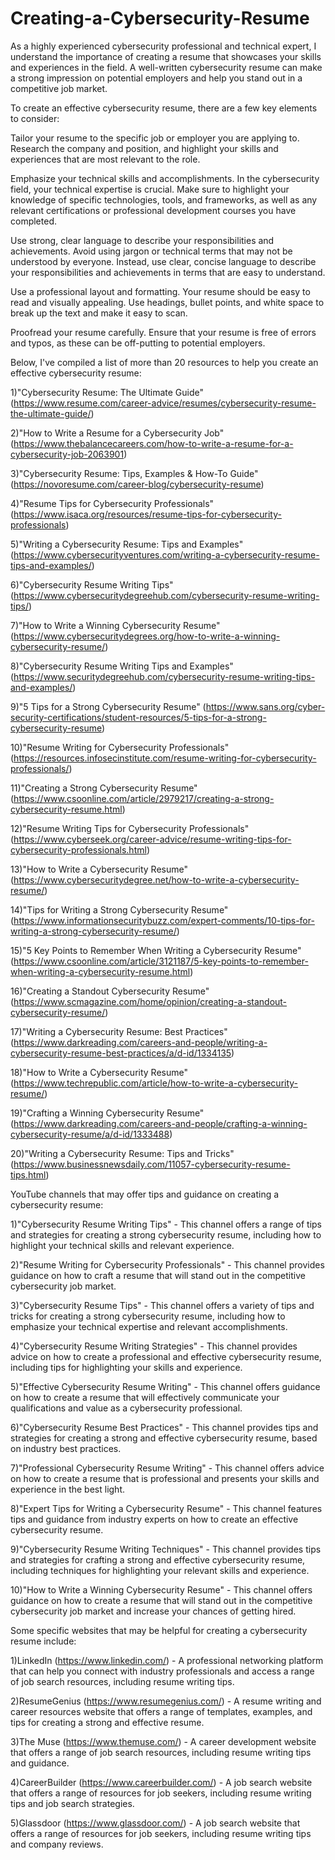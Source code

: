 # Creating-a-Cybersecurity-Resume
As a highly experienced cybersecurity professional and technical expert, I understand the importance of creating a resume that showcases your skills and experiences in the field. A well-written cybersecurity resume can make a strong impression on potential employers and help you stand out in a competitive job market.

To create an effective cybersecurity resume, there are a few key elements to consider:

Tailor your resume to the specific job or employer you are applying to. Research the company and position, and highlight your skills and experiences that are most relevant to the role.

Emphasize your technical skills and accomplishments. In the cybersecurity field, your technical expertise is crucial. Make sure to highlight your knowledge of specific technologies, tools, and frameworks, as well as any relevant certifications or professional development courses you have completed.

Use strong, clear language to describe your responsibilities and achievements. Avoid using jargon or technical terms that may not be understood by everyone. Instead, use clear, concise language to describe your responsibilities and achievements in terms that are easy to understand.

Use a professional layout and formatting. Your resume should be easy to read and visually appealing. Use headings, bullet points, and white space to break up the text and make it easy to scan.

Proofread your resume carefully. Ensure that your resume is free of errors and typos, as these can be off-putting to potential employers.

Below, I've compiled a list of more than 20 resources to help you create an effective cybersecurity resume:

1)"Cybersecurity Resume: The Ultimate Guide" (https://www.resume.com/career-advice/resumes/cybersecurity-resume-the-ultimate-guide/)

2)"How to Write a Resume for a Cybersecurity Job" (https://www.thebalancecareers.com/how-to-write-a-resume-for-a-cybersecurity-job-2063901)

3)"Cybersecurity Resume: Tips, Examples & How-To Guide" (https://novoresume.com/career-blog/cybersecurity-resume)

4)"Resume Tips for Cybersecurity Professionals" (https://www.isaca.org/resources/resume-tips-for-cybersecurity-professionals)

5)"Writing a Cybersecurity Resume: Tips and Examples" (https://www.cybersecurityventures.com/writing-a-cybersecurity-resume-tips-and-examples/)

6)"Cybersecurity Resume Writing Tips" (https://www.cybersecuritydegreehub.com/cybersecurity-resume-writing-tips/)

7)"How to Write a Winning Cybersecurity Resume" (https://www.cybersecuritydegrees.org/how-to-write-a-winning-cybersecurity-resume/)

8)"Cybersecurity Resume Writing Tips and Examples" (https://www.securitydegreehub.com/cybersecurity-resume-writing-tips-and-examples/)

9)"5 Tips for a Strong Cybersecurity Resume" (https://www.sans.org/cyber-security-certifications/student-resources/5-tips-for-a-strong-cybersecurity-resume)

10)"Resume Writing for Cybersecurity Professionals" (https://resources.infosecinstitute.com/resume-writing-for-cybersecurity-professionals/)

11)"Creating a Strong Cybersecurity Resume" (https://www.csoonline.com/article/2979217/creating-a-strong-cybersecurity-resume.html)

12)"Resume Writing Tips for Cybersecurity Professionals" (https://www.cyberseek.org/career-advice/resume-writing-tips-for-cybersecurity-professionals.html)

13)"How to Write a Cybersecurity Resume" (https://www.cybersecuritydegree.net/how-to-write-a-cybersecurity-resume/)

14)"Tips for Writing a Strong Cybersecurity Resume" (https://www.informationsecuritybuzz.com/expert-comments/10-tips-for-writing-a-strong-cybersecurity-resume/)

15)"5 Key Points to Remember When Writing a Cybersecurity Resume" (https://www.csoonline.com/article/3121187/5-key-points-to-remember-when-writing-a-cybersecurity-resume.html)

16)"Creating a Standout Cybersecurity Resume" (https://www.scmagazine.com/home/opinion/creating-a-standout-cybersecurity-resume/)

17)"Writing a Cybersecurity Resume: Best Practices" (https://www.darkreading.com/careers-and-people/writing-a-cybersecurity-resume-best-practices/a/d-id/1334135)

18)"How to Write a Cybersecurity Resume" (https://www.techrepublic.com/article/how-to-write-a-cybersecurity-resume/)

19)"Crafting a Winning Cybersecurity Resume" (https://www.darkreading.com/careers-and-people/crafting-a-winning-cybersecurity-resume/a/d-id/1333488)

20)"Writing a Cybersecurity Resume: Tips and Tricks" (https://www.businessnewsdaily.com/11057-cybersecurity-resume-tips.html)







YouTube channels that may offer tips and guidance on creating a cybersecurity resume:

1)"Cybersecurity Resume Writing Tips" - This channel offers a range of tips and strategies for creating a strong cybersecurity resume, including how to highlight your technical skills and relevant experience.

2)"Resume Writing for Cybersecurity Professionals" - This channel provides guidance on how to craft a resume that will stand out in the competitive cybersecurity job market.

3)"Cybersecurity Resume Tips" - This channel offers a variety of tips and tricks for creating a strong cybersecurity resume, including how to emphasize your technical expertise and relevant accomplishments.

4)"Cybersecurity Resume Writing Strategies" - This channel provides advice on how to create a professional and effective cybersecurity resume, including tips for highlighting your skills and experience.

5)"Effective Cybersecurity Resume Writing" - This channel offers guidance on how to create a resume that will effectively communicate your qualifications and value as a cybersecurity professional.

6)"Cybersecurity Resume Best Practices" - This channel provides tips and strategies for creating a strong and effective cybersecurity resume, based on industry best practices.

7)"Professional Cybersecurity Resume Writing" - This channel offers advice on how to create a resume that is professional and presents your skills and experience in the best light.

8)"Expert Tips for Writing a Cybersecurity Resume" - This channel features tips and guidance from industry experts on how to create an effective cybersecurity resume.

9)"Cybersecurity Resume Writing Techniques" - This channel provides tips and strategies for crafting a strong and effective cybersecurity resume, including techniques for highlighting your relevant skills and experience.

10)"How to Write a Winning Cybersecurity Resume" - This channel offers guidance on how to create a resume that will stand out in the competitive cybersecurity job market and increase your chances of getting hired.







Some specific websites that may be helpful for creating a cybersecurity resume include:


1)LinkedIn (https://www.linkedin.com/) - A professional networking platform that can help you connect with industry professionals and access a range of job search resources, including resume writing tips.

2)ResumeGenius (https://www.resumegenius.com/) - A resume writing and career resources website that offers a range of templates, examples, and tips for creating a strong and effective resume.

3)The Muse (https://www.themuse.com/) - A career development website that offers a range of job search resources, including resume writing tips and guidance.

4)CareerBuilder (https://www.careerbuilder.com/) - A job search website that offers a range of resources for job seekers, including resume writing tips and job search strategies.

5)Glassdoor (https://www.glassdoor.com/) - A job search website that offers a range of resources for job seekers, including resume writing tips and company reviews.
